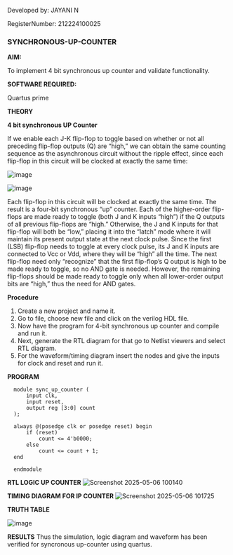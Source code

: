 Developed by: JAYANI N

RegisterNumber: 212224100025


### SYNCHRONOUS-UP-COUNTER

**AIM:**

To implement 4 bit synchronous up counter and validate functionality.

**SOFTWARE REQUIRED:**

Quartus prime

**THEORY**

**4 bit synchronous UP Counter**

If we enable each J-K flip-flop to toggle based on whether or not all preceding flip-flop outputs (Q) are “high,” we can obtain the same counting sequence as the asynchronous circuit without the ripple effect, since each flip-flop in this circuit will be clocked at exactly the same time:

![image](https://github.com/naavaneetha/SYNCHRONOUS-UP-COUNTER/assets/154305477/d5db3fa0-e413-404c-b80e-b2f39d82e7e8)


![image](https://github.com/naavaneetha/SYNCHRONOUS-UP-COUNTER/assets/154305477/52cb61eb-d04b-442d-810c-31185a68410b)

Each flip-flop in this circuit will be clocked at exactly the same time.
The result is a four-bit synchronous “up” counter. Each of the higher-order flip-flops are made ready to toggle (both J and K inputs “high”) if the Q outputs of all previous flip-flops are “high.”
Otherwise, the J and K inputs for that flip-flop will both be “low,” placing it into the “latch” mode where it will maintain its present output state at the next clock pulse.
Since the first (LSB) flip-flop needs to toggle at every clock pulse, its J and K inputs are connected to Vcc or Vdd, where they will be “high” all the time.
The next flip-flop need only “recognize” that the first flip-flop’s Q output is high to be made ready to toggle, so no AND gate is needed.
However, the remaining flip-flops should be made ready to toggle only when all lower-order output bits are “high,” thus the need for AND gates.

**Procedure**

1. Create a new project and name it.
2. Go to file, choose new file and click on the verilog HDL file.
3. Now have the program for 4-bit synchronous up counter and compile and run it.
4. Next, generate the RTL diagram for that go to Netlist viewers and select RTL diagram.
5. For the waveform/timing diagram insert the nodes and give the inputs for clock and reset and run it.

**PROGRAM**

      module sync_up_counter (
          input clk,
          input reset,
          output reg [3:0] count
      );
      
      always @(posedge clk or posedge reset) begin
          if (reset)
              count <= 4'b0000;
          else
              count <= count + 1;
      end
      
      endmodule


**RTL LOGIC UP COUNTER**
![Screenshot 2025-05-06 100140](https://github.com/user-attachments/assets/11dbbc34-1a43-4703-9d76-8a050b2ae5c6)


**TIMING DIAGRAM FOR IP COUNTER**
![Screenshot 2025-05-06 101725](https://github.com/user-attachments/assets/d5ed4d48-af0b-4443-931f-9e5d2f52bb47)


**TRUTH TABLE**

![image](https://github.com/user-attachments/assets/33fe9063-b902-4983-a0dd-280db8f4cb51)


**RESULTS**
Thus the simulation, logic diagram and waveform has been verified for syncronous up-counter using quartus.
